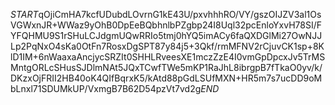 $START$qOjiCmHA7kcfUDubdLOvrnG1kE43U/pxvhhhRO/VY/gszOIJZV3al1OsVGWxnJR+WWaz9yOhB0DpEeBQbhnlbPZgbp24I8Uql32pcEnloYxvH78SI/FYFQHMU9S1rSHuLCJdgmUQwRRIo5tmj0hYQ5imACy6faQXDGlMi27OwNJJLp2PqNxO4sKa0OtFn7RosxDgSPT87y84j5+3Qkf/rmMFNV2rCjuvCK1sp+8KlD1IM+6nWaaxaAncjycSRZIt0SHHLRveesXE1mczZzE4I0vmGpDpcxJv5TrMSMntgORLcSHusSJDlmNAt5JQxTCwfTWe5mKP1RaJhL8ibrgpB7fTkaO0yv/k/DKzxOjFRII2HB40oK4QIfBqrxK5/kAtd88pGdLSUfMXN+HR5m7s7ucDD9oMbLnxl71SDUMkUP/VxmgB7B62D54pzVt7vd2g$END$